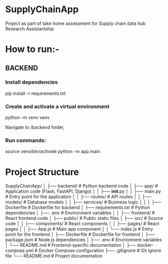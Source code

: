 # SupplyChainApp
Project as part of take home assessment for Supply chain data hub Research Assistantship

# How to run:-
## BACKEND
### Install dependencies
pip install -r requirements.txt

### Create and activate a virtual environment
python -m venv venv


Navigate to /backend folder,
### Run commands:
source venv/bin/activate
python -m app.main

# Project Structure

SupplyChainApp/
│
├── backend/                  # Python backend code
│   ├── app/                  # Application code (Flask, FastAPI, Django)
│   │   ├── __init__.py
│   │   ├── main.py           # Entry point for the application
│   │   ├── routes/           # API routes
│   │   ├── models/           # Database models
│   │   ├── services/         # Business logic
│   │
│   ├── Dockerfile             # Dockerfile for backend
│   ├── requirements.txt      # Python dependencies
│   ├── .env                  # Environment variables
│
│
├── frontend/                 # React frontend code
│   ├── public/               # Public static files
│   ├── src/                  # Source code
│   │   ├── components/       # React components
│   │   ├── pages/            # React pages
│   │   ├── App.js            # Main app component
│   │   └── index.js          # Entry point for the frontend
│   ├── Dockerfile             # Dockerfile for frontend
│   ├── package.json           # Node.js dependencies
│   ├── .env                  # Environment variables
│   └── README.md             # Frontend-specific documentation
│
├── docker-compose.yml        # Docker Compose configuration
├── .gitignore                # Git ignore file
└── README.md                 # Project documentation
